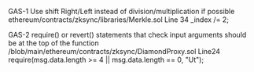 GAS-1 Use shift Right/Left instead of division/multiplication if possible
ethereum/contracts/zksync/libraries/Merkle.sol
Line 34 _index /= 2;

GAS-2 require() or revert() statements that check input arguments should be at the top of the function
/blob/main/ethereum/contracts/zksync/DiamondProxy.sol
Line24 require(msg.data.length >= 4 || msg.data.length == 0, "Ut");
